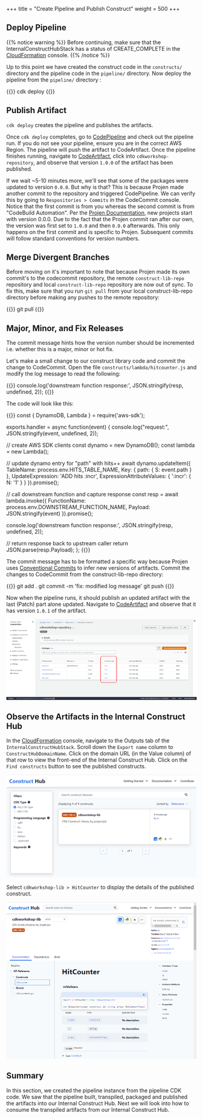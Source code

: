 +++
title = "Create Pipeline and Publish Construct"
weight = 500
+++

## Deploy Pipeline

{{% notice warning %}}
Before continuing, make sure that the InternalConstructHubStack has a status of CREATE_COMPLETE in the <a href="https://console.aws.amazon.com/cloudformation" target="_blank">CloudFormation</a> console.
{{% /notice %}}

 Up to this point we have created the construct code in the `constructs/` directory and the pipeline code in the `pipeline/` directory. Now deploy the pipeline from the `pipeline/` directory :

{{<highlight bash>}}
cdk deploy
{{</highlight>}}

## Publish Artifact

`cdk deploy` creates the pipeline and publishes the artifacts.

Once `cdk deploy` completes, go to <a href="https://console.aws.amazon.com/codesuite/codepipeline/pipelines" target="_blank">CodePipeline</a> and check out the pipeline run. If you do not see your pipeline, ensure you are in the correct AWS Region. The pipeline will push the artifact to CodeArtifact. Once the pipeline finishes running, navigate to <a href="https://console.aws.amazon.com/codesuite/codeartifact/repositories" target="_blank">CodeArtifact</a>, click into `cdkworkshop-repository`, and observe that version `1.0.0` of the artifact has been published.

If we wait ~5-10 minutes more, we'll see that some of the packages were updated to version `0.0.0`. But why is that? This is because Projen made another commit to the repository and triggered CodePipeline. We can verify this by going to `Respositories > Commits` in the CodeCommit console. Notice that the first commit is from you whereas the second commit is from "CodeBuild Automation". Per the <a href="https://projen.io/releases.html#initial-development-phase" target="_blank">Projen Documentation</a>, new projects start with version 0.0.0. Due to the fact that the Projen commit ran after our own, the version was first set to `1.0.0` and then `0.0.0` afterwards. This only happens on the first commit and is specific to Projen. Subsequent commits will follow standard conventions for version numbers. 

## Merge Divergent Branches
Before moving on it's important to note that because Projen made its own commit's to the codecommit repository, the remote `construct-lib-repo` repository and local `construct-lib-repo` repository are now out of sync. To fix this, make sure that you run `git pull` from your local construct-lib-repo directory before making any pushes to the remote repository:

{{<highlight bash>}}
git pull
{{</highlight>}}

## Major, Minor, and Fix Releases
The commit message hints how the version number should be incremented i.e. whether this is a major, minor or hot fix.

Let's make a small change to our construct library code and commit the change to CodeCommit. Open the file `constructs/lambda/hitcounter.js` and modify the log message to read the following:

{{<highlight typescript>}}
console.log('downstream function response:', JSON.stringify(resp, undefined, 2));
{{</highlight>}}

The code will look like this:

{{<highlight typescript>}}
const { DynamoDB, Lambda } = require('aws-sdk');

exports.handler = async function(event) {
  console.log("request:", JSON.stringify(event, undefined, 2));

  // create AWS SDK clients
  const dynamo = new DynamoDB();
  const lambda = new Lambda();

  // update dynamo entry for "path" with hits++
  await dynamo.updateItem({
    TableName: process.env.HITS_TABLE_NAME,
    Key: { path: { S: event.path } },
    UpdateExpression: 'ADD hits :incr',
    ExpressionAttributeValues: { ':incr': { N: '1' } }
  }).promise();

  // call downstream function and capture response
  const resp = await lambda.invoke({
    FunctionName: process.env.DOWNSTREAM_FUNCTION_NAME,
    Payload: JSON.stringify(event)
  }).promise();

  console.log('downstream function response:', JSON.stringify(resp, undefined, 2));

  // return response back to upstream caller
  return JSON.parse(resp.Payload);
};
{{</highlight>}}

The commit message has to be formatted a specific way because Projen uses <a href="https://www.conventionalcommits.org/en/v1.0.0/#specification" target="_blank">Conventional Commits</a> to infer new versions of artifacts. Commit the changes to CodeCommit from the construct-lib-repo directory:

{{<highlight bash>}}
git add .
git commit -m 'fix: modified log message'
git push
{{</highlight>}}

Now when the pipeline runs, it should publish an updated artifact with the last (Patch) part alone updated. Navigate to <a href="https://console.aws.amazon.com/codesuite/codeartifact/repositories" target="_blank">CodeArtifact</a> and observe that it has version `1.0.1` of the artifact.

![](./code-artifact-cdkworkshop-lib-1.0.1.png)

## Observe the Artifacts in the Internal Construct Hub

In the <a href="https://console.aws.amazon.com/cloudformation" target="_blank">CloudFormation</a> console, navigate to the Outputs tab of the `InternalConstructHubStack`. Scroll down the `Export name` column to `ConstructHubDomainName`. Click on the domain URL (in the Value column) of that row to view the front-end of the Internal Construct Hub. Click on the `Find constructs` button to see the published constructs.

![](./internal-construct-hub-website-search.png)

Select `cdkworkshop-lib > HitCounter` to display the details of the published construct.

![](./internal-construct-hub-website-details.png)

## Summary

In this section, we created the pipeline instance from the pipeline CDK code. We saw that the pipeline built, transpiled, packaged and published the artifacts into our Internal Construct Hub. Next we will look into how to consume the transpiled artifacts from our Internal Construct Hub.
